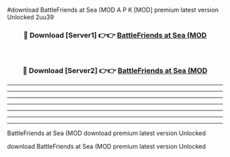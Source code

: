 #download BattleFriends at Sea (MOD A P K [MOD] premium latest version Unlocked 2uu39 



<div align="center">
<h3>🔴 Download [Server1] 👉👉 <a href="https://apkdownload3.web.app/">BattleFriends at Sea (MOD</a></h3><br>

<h3>🔴 Download [Server2] 👉👉 <a href="https://apkdownload3.web.app/">BattleFriends at Sea (MOD</a></h3>
</div>





----------------------------------------------------------

----------------------------------------------------------

----------------------------------------------------------

----------------------------------------------------------

----------------------------------------------------------

----------------------------------------------------------

----------------------------------------------------------

BattleFriends at Sea (MOD download premium latest version Unlocked

download BattleFriends at Sea (MOD premium latest version Unlocked

